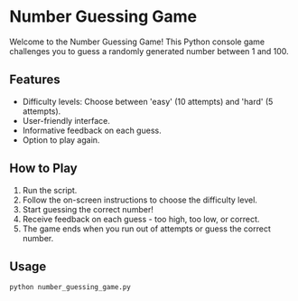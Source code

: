 # Number Guessing Game

Welcome to the Number Guessing Game! This Python console game challenges you to guess a randomly generated number between 1 and 100.

## Features

- Difficulty levels: Choose between 'easy' (10 attempts) and 'hard' (5 attempts).
- User-friendly interface.
- Informative feedback on each guess.
- Option to play again.

## How to Play

1. Run the script.
2. Follow the on-screen instructions to choose the difficulty level.
3. Start guessing the correct number!
4. Receive feedback on each guess - too high, too low, or correct.
5. The game ends when you run out of attempts or guess the correct number.

## Usage

```bash
python number_guessing_game.py
